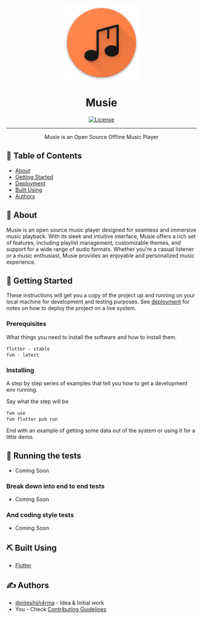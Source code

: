 <p align="center">
  <a href="" rel="noopener">
 <img width=200px height=200px src="assets/images/app_icon.png" alt="Musie logo"></a>
</p>

<h1 align="center">Musie</h3>

<div align="center">

[![License](https://img.shields.io/badge/license-MIT-blue.svg)](/LICENSE)

</div>

---

<p align="center"> Musie is an Open Source Offline Music Player
    <br> 
</p>

## 📝 Table of Contents

- [About](#about)
- [Getting Started](#getting_started)
- [Deployment](#deployment)
- [Built Using](#built_using)
- [Authors](#authors)

## 🧐 About <a name = "about"></a>

Musie is an open source music player designed for seamless and immersive music playback. With its sleek and intuitive interface, Musie offers a rich set of features, including playlist management, customizable themes, and support for a wide range of audio formats. Whether you're a casual listener or a music enthusiast, Musie provides an enjoyable and personalized music experience.

## 🏁 Getting Started <a name = "getting_started"></a>

These instructions will get you a copy of the project up and running on your local machine for development and testing purposes. See [deployment](#deployment) for notes on how to deploy the project on a live system.

### Prerequisites

What things you need to install the software and how to install them.

```
flutter - stable
fvm - latest
```

### Installing

A step by step series of examples that tell you how to get a development env running.

Say what the step will be

```
fvm use
fvm flutter pub run
```

End with an example of getting some data out of the system or using it for a little demo.

## 🔧 Running the tests <a name = "tests"></a>

- Coming Soon

### Break down into end to end tests

- Coming Soon

### And coding style tests

- Coming Soon

## ⛏️ Built Using <a name = "built_using"></a>

- [Flutter](https://www.flutter.dev/)

## ✍️ Authors <a name = "authors"></a>

- [@niteshsh4rma](https://github.com/niteshsh4rma) - Idea & Initial work
- You - Check [Contributing Guidelines](./CONTRIBUTING.md)
